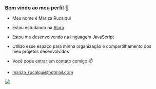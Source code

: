 ### Bem vindo ao meu perfil 🦋

- Meu nome é Mariza Rucalqui
- Estou estudando na [Alura](https://cursos.alura.com.br)
- Estou me desenvolvendo na linguagem JavaScript
- Utilizo esse espaço para minha organização e compartilhamento dos meu projetos desenvolvidos

- Você pode entrar em contato comigo 📫
- mariza_rucalqui@hotmail.com


![](https://media1.tenor.com/m/Qh_r-5Id0nIAAAAC/mariposa-voleta.gif)
